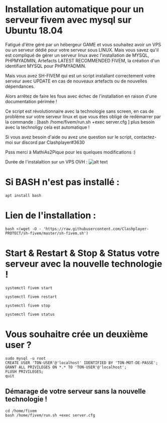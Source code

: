 # Installation automatique pour un serveur fivem avec mysql sur Ubuntu 18.04

Fatigué d'être géré par un hébergeur GAME et vous souhaitez avoir un VPS ou un serveur dédié pour votre serveur sous LINUX.
Mais vous savez qu'il est compliqué de gérer un serveur linux avec l'installation de MYSQL, PHPMYADMIN, Artefacts LATEST RECOMMENDED FIVEM, la création d'un identifiant MYSQL pour PHPMYADMIN.

Mais vous avez SH-FIVEM qui est un script installant correctement votre serveur avec UPDATE en cas de nouveaux artefacts ou de nouvelles dépendances. 

Alors arrêtez de faire les fous avec échec de l'installation en raison d'une documentation périmée !

Ce script est révolutionnaire avec la technologie sans screen, en cas de problème sur votre serveur linux et que vous êtes obligé de redémarrer par la commande : [bash  /home/fivem/run.sh +exec server.cfg  ] plus besoin avec la technoligy cela est automatique !

 Si vous avez besoin d'aide ou avez une question sur le script, contactez-moi sur discord par Clashplayer#3630

Psss merci à MathiAs2Pique pour les quelques modifications :)


Durée de l'instalaltion sur un VPS OVH :
 ![alt text](https://i.imgur.com/5yTjY4R.png) 


# Si BASH n'est pas installé :
```
apt install bash
```

# Lien de l'installation :
```
bash <(wget -O - 'https://raw.githubusercontent.com/Clashplayer-PROTECT/sh-fivem/master/sh-fivem.sh')
```



# Start & Restart & Stop & Status votre serveur avec la nouvelle technologie !
```
systemctl fivem start

systemctl fivem restart

systemctl fivem stop

systemctl fivem status
```


# Vous souhaitre crée un deuxième user ?
```
sudo mysql -u root
CREATE USER 'TON-USER'@'localhost' IDENTIFIED BY 'TON-MOT-DE-PASSE';
GRANT ALL PRIVILEGES ON *.* TO 'TON-USER'@'localhost';
FLUSH PRIVILEGES;
quit
```


## Démarage de votre serveur sans la nouvelle technologie !
```
cd /home/fivem
bash /home/fivem/run.sh +exec server.cfg
```
